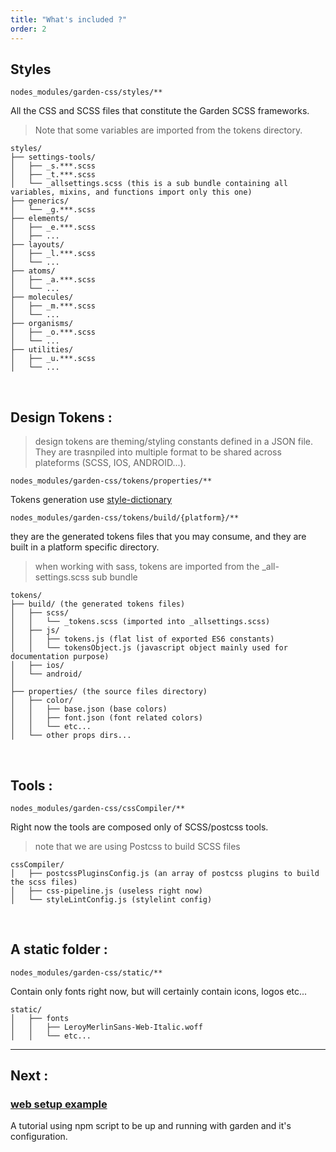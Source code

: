 ```yaml
---
title: "What's included ?"
order: 2
---
```


## Styles

`nodes_modules/garden-css/styles/**`

All the CSS and SCSS files that constitute the Garden SCSS frameworks.

> Note that some variables are imported from the tokens directory.

```tree
styles/
├── settings-tools/
│   ├── _s.***.scss
│   ├── _t.***.scss
│   └── _allsettings.scss (this is a sub bundle containing all variables, mixins, and functions import only this one)
├── generics/
│   └── _g.***.scss
├── elements/
│   ├── _e.***.scss
│   ├── ...
├── layouts/
│   ├── _l.***.scss
│   └── ...
├── atoms/
│   ├── _a.***.scss
│   └── ...
├── molecules/
│   ├── _m.***.scss
│   └── ...
├── organisms/
│   ├── _o.***.scss
│   └── ...
├── utilities/
│   ├── _u.***.scss
│   └── ...
```

<br>

## Design Tokens :

> design tokens are theming/styling constants defined in a JSON file. They are trasnpiled into multiple format to be shared across plateforms (SCSS, IOS, ANDROID...).

`nodes_modules/garden-css/tokens/properties/**`

Tokens generation use [style-dictionary](https://amzn.github.io/style-dictionary/#/)

`nodes_modules/garden-css/tokens/build/{platform}/**`

they are the generated tokens files that you may consume, and they are built in a platform specific directory.

> when working with sass, tokens are imported from the \_all-settings.scss sub bundle

```tree
tokens/
├── build/ (the generated tokens files)
│   ├── scss/
│   │   └── _tokens.scss (imported into _allsettings.scss)
│   ├── js/
│   │   ├── tokens.js (flat list of exported ES6 constants)
│   │   └── tokensObject.js (javascript object mainly used for documentation purpose)
│   ├── ios/
│   └── android/
│
├── properties/ (the source files directory)
│   ├── color/
│   │   ├── base.json (base colors)
│   │   ├── font.json (font related colors)
│   │   └── etc...
│   └── other props dirs...
```

<br>

## Tools :

`nodes_modules/garden-css/cssCompiler/**`

Right now the tools are composed only of SCSS/postcss tools.

> note that we are using Postcss to build SCSS files

```tree
cssCompiler/
│   ├── postcssPluginsConfig.js (an array of postcss plugins to build the scss files)
│   ├── css-pipeline.js (useless right now)
│   └── styleLintConfig.js (stylelint config)
```

<br>

## A static folder :

`nodes_modules/garden-css/static/**`

Contain only fonts right now, but will certainly contain icons, logos etc...

```tree
static/
│   ├── fonts
│   │   ├── LeroyMerlinSans-Web-Italic.woff
│   │   └── etc...
```

---

## Next :

### [web setup example](/getStarted/developers/websetupexample/)

A tutorial using npm script to be up and running with garden and it's configuration.
